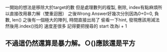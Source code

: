 一開始的想法是移除大於target的數 但是處理數列的複製, 刪除, index有點麻煩所以直接改用暴力解（雙重迴圈）
之後Wrong Answer好幾次分別因為0+0=0, 負數, len()
之後有一個極大的陣列, 時間直接出局了
偷看一下hint, 發現應該用減法然後用.index()找的 速度差很多
記得要把搜尋的 start 改為i + 1


不過這仍然還算是暴力解。Ｏ()應該還是平方
-------------------------